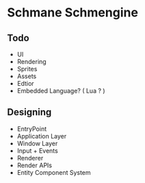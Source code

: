 # Schmane Schmengine

## Todo

- UI
- Rendering
- Sprites
- Assets
- Edtior
- Embedded Language? ( Lua ? )


## Designing

- EntryPoint
- Application Layer
- Window Layer
- Input + Events
- Renderer
- Render APIs
- Entity Component System
